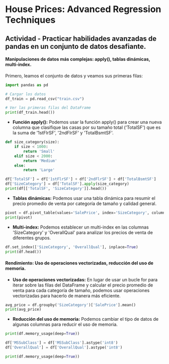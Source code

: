 # House Prices: Advanced Regression Techniques

## Actividad - Practicar habilidades avanzadas de pandas en un conjunto de datos desafiante.

#### Manipulaciones de datos más complejas: apply(), tablas dinámicas, multi-index.

Primero, leamos el conjunto de datos y veamos sus primeras filas:

```python
import pandas as pd

# Cargar los datos
df_train = pd.read_csv("train.csv")

# Ver las primeras filas del DataFrame
print(df_train.head())
```

- **Función apply():** Podemos usar la función apply() para crear una nueva columna que clasifique las casas por su tamaño total ('TotalSF') que es la suma de '1stFlrSF', '2ndFlrSF' y 'TotalBsmtSF'.
```python
def size_category(size):
    if size < 1000:
        return 'Small'
    elif size < 2000:
        return 'Medium'
    else:
        return 'Large'

df['TotalSF'] = df['1stFlrSF'] + df['2ndFlrSF'] + df['TotalBsmtSF']
df['SizeCategory'] = df['TotalSF'].apply(size_category)
print(df[['TotalSF', 'SizeCategory']].head())
```

- **Tablas dinámicas:** Podemos usar una tabla dinámica para resumir el precio promedio de venta por categoría de tamaño y calidad general.
```python
pivot = df.pivot_table(values='SalePrice', index='SizeCategory', columns='OverallQual', aggfunc='mean')
print(pivot)
```

- **Multi-index:** Podemos establecer un multi-index en las columnas 'SizeCategory' y 'OverallQual' para analizar los precios de venta de diferentes grupos.
```python
df.set_index(['SizeCategory', 'OverallQual'], inplace=True)
print(df.head())
```

#### Rendimiento: Uso de operaciones vectorizadas, reducción del uso de memoria.

- **Uso de operaciones vectorizadas:** En lugar de usar un bucle for para iterar sobre las filas del DataFrame y calcular el precio promedio de venta para cada categoría de tamaño, podemos usar operaciones vectorizadas para hacerlo de manera más eficiente.
```python
avg_price = df.groupby('SizeCategory')['SalePrice'].mean()
print(avg_price)
```

- **Reducción del uso de memoria:** Podemos cambiar el tipo de datos de algunas columnas para reducir el uso de memoria.
```python
print(df.memory_usage(deep=True))

df['MSSubClass'] = df['MSSubClass'].astype('int8')
df['OverallQual'] = df['OverallQual'].astype('int8')

print(df.memory_usage(deep=True))
```